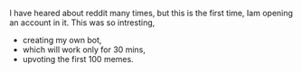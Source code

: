 I have heared about reddit many times, but this is the first time, Iam opening an account in it.
This was so intresting, 

   * creating my own bot, 
   * which will work only for 30 mins, 
   * upvoting the first 100 memes.
